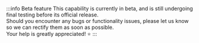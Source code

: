 :::info Beta feature
This capability is currently in beta, and is still undergoing final testing before its official release.  
Should you encounter any bugs or functionality issues, please let us know so we can rectify them as soon as possible.  
Your help is greatly appreciated! ⭐
:::